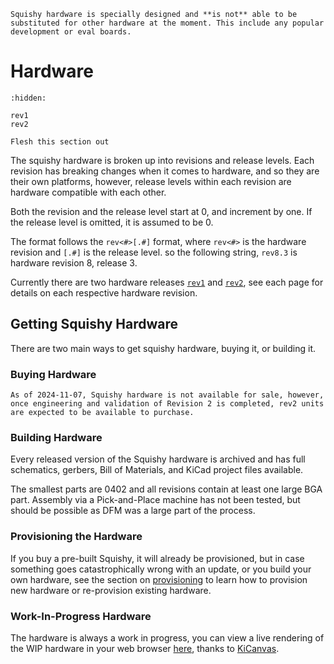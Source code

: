 ```{warning}
Squishy hardware is specially designed and **is not** able to be substituted for other hardware at the moment. This include any popular development or eval boards.
```

# Hardware

```{toctree}
:hidden:

rev1
rev2
```

```{todo}
Flesh this section out
```

The squishy hardware is broken up into revisions and release levels. Each revision has breaking changes when it comes to hardware, and so they are their own platforms, however, release levels within each revision are hardware compatible with each other.

Both the revision and the release level start at 0, and increment by one. If the release level is omitted, it is assumed to be 0.

The format follows the `rev<#>[.#]` format, where `rev<#>` is the hardware revision and `[.#]` is the release level. so the following string, `rev8.3` is hardware revision 8, release 3.

Currently there are two hardware releases [`rev1`] and [`rev2`], see each page for details on each respective hardware revision.



## Getting Squishy Hardware

There are two main ways to get squishy hardware, buying it, or building it.

### Buying Hardware

```{note}
As of 2024-11-07, Squishy hardware is not available for sale, however, once engineering and validation of Revision 2 is completed, rev2 units are expected to be available to purchase.
```

### Building Hardware

Every released version of the Squishy hardware is archived and has full schematics, gerbers, Bill of Materials, and KiCad project files available.

The smallest parts are 0402 and all revisions contain at least one large BGA part. Assembly via a Pick-and-Place machine has not been tested, but should be possible as DFM was a large part of the process.

### Provisioning the Hardware

If you buy a pre-built Squishy, it will already be provisioned, but in case something goes catastrophically wrong with an update, or you build your own hardware, see the section on [provisioning] to learn how to provision new hardware or re-provision existing hardware.


### Work-In-Progress Hardware

The hardware is always a work in progress, you can view a live rendering of the WIP hardware in your web browser [here](https://kicanvas.org/?github=https://github.com/squishy-scsi/hardware/blob/main/boards/squishy/main-unit/squishy-main.kicad_pro), thanks to [KiCanvas].


[provisioning]: ../tutorials/provisioning.md
[`rev1`]: ./rev1.md
[`rev2`]: ./rev2.md
[here]: https://kicanvas.org/?github=https://github.com/squishy-scsi/hardware/blob/main/boards/squishy/main-unit/squishy-main.kicad_pro
[KiCanvas]: https://kicanvas.org
